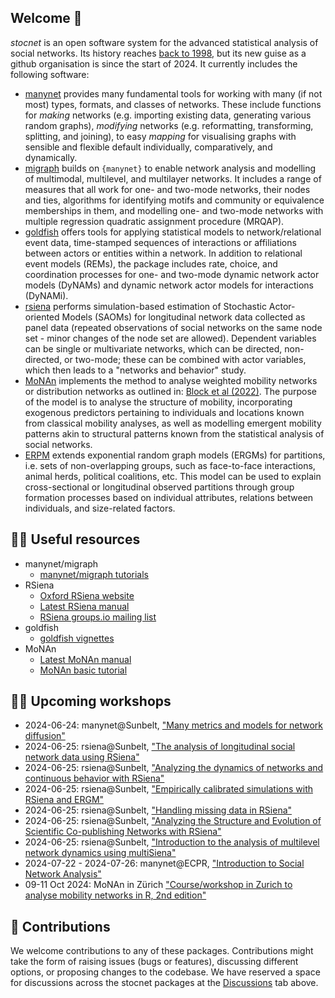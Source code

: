 ## Welcome 👋

*stocnet* is an open software system for the advanced statistical analysis of social networks.
Its history reaches [back to 1998](https://stocnet.gmw.rug.nl/content/project.htm),
but its new guise as a github organisation is since the start of 2024.
It currently includes the following software:

- [manynet](https://github.com/stocnet/manynet) provides many fundamental tools for working with many (if not most) types, formats, and classes of networks. These include functions for _making_ networks (e.g. importing existing data, generating various random graphs), _modifying_ networks (e.g. reformatting, transforming, splitting, and joining), to easy _mapping_ for visualising graphs with sensible and flexible default individually, comparatively, and dynamically.
- [migraph](https://github.com/stocnet/migraph) builds on `{manynet}` to enable network analysis and modelling of multimodal, multilevel, and multilayer networks. It includes a range of measures that all work for one- and two-mode networks, their nodes and ties, algorithms for identifying motifs and community or equivalence memberships in them, and modelling one- and two-mode networks with multiple regression quadratic assignment procedure (MRQAP).
- [goldfish](https://github.com/stocnet/goldfish) offers tools for applying statistical models to network/relational event data, time-stamped sequences of interactions or affiliations between actors or entities within a network. In addition to relational event models (REMs), the package includes rate, choice, and coordination processes for one- and two-mode dynamic network actor models (DyNAMs) and dynamic network actor models for interactions (DyNAMi).
- [rsiena](https://github.com/stocnet/rsiena) performs simulation-based estimation of Stochastic Actor-oriented Models (SAOMs) for longitudinal network data collected as panel data (repeated observations of social networks on the same node set - minor changes of the node set are allowed). Dependent variables can be single or multivariate networks, which can be directed, non-directed, or two-mode; these can be combined with actor variables, which then leads to a "networks and behavior" study.
- [MoNAn](https://github.com/stocnet/MoNAn) implements the method to analyse weighted mobility networks or distribution networks as outlined in: [Block et al (2022)](https://www.sciencedirect.com/science/article/abs/pii/S0378873321000654). The purpose of the model is to analyse the structure of mobility, incorporating exogenous predictors pertaining to individuals and locations known from classical mobility analyses, as well as modelling emergent mobility patterns akin to structural patterns known from the statistical analysis of social networks.
- [ERPM](https://github.com/stocnet/ERPM) extends exponential random graph models (ERGMs) for partitions, i.e. sets of non-overlapping groups, such as face-to-face interactions, animal herds, political coalitions, etc. This model can be used to explain cross-sectional or longitudinal observed partitions through group formation processes based on individual attributes, relations between individuals, and size-related factors.

## 👩‍💻 Useful resources

- manynet/migraph
  - [manynet/migraph tutorials](https://github.com/stocnet/manynet?tab=readme-ov-file#tutorials)
- RSiena
  - [Oxford RSiena website](https://www.stats.ox.ac.uk/~snijders/siena/)
  - [Latest RSiena manual](https://www.stats.ox.ac.uk/~snijders/siena/RSiena_Manual.pdf)
  - [RSiena groups.io mailing list](https://groups.io/g/RSiena)
- goldfish
  - [goldfish vignettes](https://github.com/stocnet/goldfish?tab=readme-ov-file#vignettes)
- MoNAn
  - [Latest MoNAn manual](https://osf.io/preprints/socarxiv/8q2xu)
  - [MoNAn basic tutorial](https://github.com/stocnet/MoNAn?tab=readme-ov-file#readme)

## 🙋‍♀️ Upcoming workshops

- 2024-06-24: manynet@Sunbelt, ["Many metrics and models for network diffusion"](https://sunbelt2024.com/workshop-schedule/)
- 2024-06-25: rsiena@Sunbelt, ["The analysis of longitudinal social	network data using RSiena"](https://sunbelt2024.com/workshop-schedule/)
- 2024-06-25: rsiena@Sunbelt, ["Analyzing the dynamics of networks and continuous behavior with RSiena"](https://sunbelt2024.com/workshop-schedule/)
- 2024-06-25: rsiena@Sunbelt, ["Empirically calibrated simulations with RSiena and ERGM"](https://sunbelt2024.com/workshop-schedule/)
- 2024-06-25: rsiena@Sunbelt, ["Handling missing data in RSiena"](https://sunbelt2024.com/workshop-schedule/)
- 2024-06-25: rsiena@Sunbelt, ["Analyzing the Structure and Evolution of Scientific Co-publishing Networks with RSiena"](https://sunbelt2024.com/workshop-schedule/)
- 2024-06-25: rsiena@Sunbelt, ["Introduction to the analysis of multilevel network dynamics using multiSiena"](https://sunbelt2024.com/workshop-schedule/)
- 2024-07-22 - 2024-07-26: manynet@ECPR, ["Introduction to Social Network Analysis"](https://ecpr.eu/Events/Event/PanelDetails/15556)
- 09-11 Oct 2024: MoNAn in Zürich ["Course/workshop in Zurich to analyse mobility networks in R, 2nd edition"](https://www.suz.uzh.ch/de/institut/professuren/block/monan_software.html)

## :information_desk_person: Contributions

We welcome contributions to any of these packages.
Contributions might take the form of raising issues (bugs or features), discussing different options,
or proposing changes to the codebase.
We have reserved a space for discussions across the stocnet packages at the [Discussions](https://github.com/orgs/stocnet/discussions) tab above.
